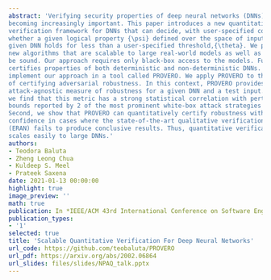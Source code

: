 ```yaml
---
abstract: 'Verifying security properties of deep neural networks (DNNs) is
becoming increasingly important. This paper introduces a new quantitative
verification framework for DNNs that can decide, with user-specified confidence,
whether a given logical property {\psi} defined over the space of inputs of the
given DNN holds for less than a user-specified threshold,{\theta}. We present
new algorithms that are scalable to large real-world models as well as proven to
be sound. Our approach requires only black-box access to the models. Further, it
certifies properties of both deterministic and non-deterministic DNNs. We
implement our approach in a tool called PROVERO. We apply PROVERO to the problem
of certifying adversarial robustness. In this context, PROVERO provides an
attack-agnostic measure of robustness for a given DNN and a test input. First,
we find that this metric has a strong statistical correlation with perturbation
bounds reported by 2 of the most prominent white-box attack strategies today.
Second, we show that PROVERO can quantitatively certify robustness with high
confidence in cases where the state-of-the-art qualitative verification tool
(ERAN) fails to produce conclusive results. Thus, quantitative verification
scales easily to large DNNs.'
authors:
- Teodora Baluta
- Zheng Leong Chua
- Kuldeep S. Meel
- Prateek Saxena
date: 2021-01-13 00:00:00
highlight: true
image_preview: ''
math: true
publication: In *IEEE/ACM 43rd International Conference on Software Engineering (ICSE)*
publication_types:
- '1'
selected: true
title: 'Scalable Quantitative Verification For Deep Neural Networks'
url_code: https://github.com/teobaluta/PROVERO
url_pdf: https://arxiv.org/abs/2002.06864
url_slides: files/slides/NPAQ_talk.pptx
---
```


